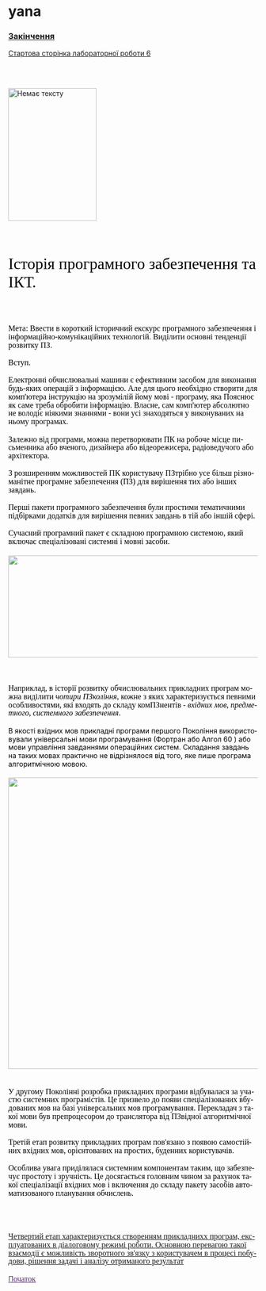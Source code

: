 # yana
<!DOCTYPE html>
<html>
<head>
	<meta http-equiv="content-type" content="text/html; charset=utf-8"/>
	<title></title>
	<meta name="generator" content="LibreOffice 24.2.6.2 (MacOSX)"/>
	<meta name="created" content="00:00:00"/>
	<meta name="changed" content="2024-11-23T12:54:07.424188633"/>
	<meta name="CocoaVersion" content="2487.6"/>
	<meta name="created" content="00:00:00">
	<meta name="created" content="00:00:00">
	<style type="text/css">
		h3.cjk { font-family: "Songti SC" }
		h3.ctl { font-family: "Arial Unicode MS" }
	</style>
</head>
<body lang="uk-UA" dir="ltr"><h3 class="western"><a href="%E2%80%9D#end">Закінчення</a></h3>
<p><meta name="created" content="00:00:00"><a href="%E2%80%9D../lab6.html">Стартова
сторінка лабораторної роботи 6</a> <meta name="created" content="00:00:00"><meta name="created" content="00:00:00"><meta name="created" content="00:00:00"><meta name="created" content="00:00:00"><meta name="created" content="00:00:00"><meta name="created" content="00:00:00"></p>
<p><br/>
<br/>

</p>
<p><a href="../student.html">
  <img src="images2.jpg" name="/USERS/YANADEPUTAT/DOCUMENTS/ &lt;A HREF=”../STUDENT.HTML&gt;&lt;IMG SRC=”1.JPG”&gt;&lt;/A&gt;.ODT" alt="Немає тексту" align="left" width="178" height="268" border="0"/>
</a>
<br/>
<br/>

</p>
<p><br/>
<br/>

</p>
<p><br/>
<br/>

</p>
<p><br/>
<br/>

</p>
<p><br/>
<br/>

</p>
<p><br/>
<br/>

</p>
<p><br/>
<br/>

</p>
<p style="font-variant: normal; letter-spacing: normal; font-style: normal; font-weight: normal; text-decoration: none">
<font color="#000000"><font face="Times New Roman, serif"><font size="6" style="font-size: 24pt"><span style="background: transparent">Історія
програмного забезпечення та ІКТ.</span></font></font></font></p>
<p><br/>
<br/>

</p>
<p style="font-variant: normal; letter-spacing: normal; font-style: normal; font-weight: normal; line-height: 120%; margin-top: 0.49cm; margin-bottom: 0.49cm; text-decoration: none">
<font color="#000000"><font face="Times New Roman, serif"><font size="3" style="font-size: 12pt"><span style="background: transparent">Мета:
Ввести в короткий історичний екскурс
програмного забезпечення і
інформаційно-комунікаційних технологій.
Виділити основні тенденції розвитку
ПЗ.</span></font></font></font></p>
<p style="font-variant: normal; letter-spacing: normal; font-style: normal; font-weight: normal; line-height: 120%; margin-top: 0.49cm; margin-bottom: 0.49cm">
<font color="#000000"><span style="text-decoration: none"><font face="Times New Roman, serif"><font size="3" style="font-size: 12pt"><span style="background: transparent">Вступ.</span></font></font></span><span style="text-decoration: none"><span style="background: transparent">&nbsp;</span></span></font></p>
<p style="font-variant: normal; letter-spacing: normal; font-style: normal; font-weight: normal; line-height: 120%; margin-top: 0.49cm; margin-bottom: 0.49cm; text-decoration: none">
<font color="#000000"><font face="Times New Roman, serif"><font size="3" style="font-size: 12pt"><span style="background: transparent">Електронні
обчислювальні машини є ефективним
засобом для виконання будь-яких операцій
з інформацією. Але для цього необхідно
створити для комп'ютера інструкцію на
зрозумілій йому мові - програму, яка
Пoяснює як саме треба обробити інформацію.
Власне, сам комп'ютер абсолютно не
володіє ніякими знаннями - вони усі
знаходяться у виконуваних на ньому
програмах.</span></font></font></font></p>
<p style="font-variant: normal; letter-spacing: normal; font-style: normal; font-weight: normal; line-height: 120%; margin-top: 0.49cm; margin-bottom: 0.49cm; text-decoration: none">
<font color="#000000"><font face="Times New Roman, serif"><font size="3" style="font-size: 12pt"><span style="background: transparent">Залежно
від програми, можна перетворювати ПК
на робоче місце письменника або вченого,
дизайнера або відеорежисера, радіоведучого
або архітектора.&nbsp;</span></font></font></font></p>
<p style="font-variant: normal; letter-spacing: normal; font-style: normal; font-weight: normal; line-height: 120%; margin-top: 0.49cm; margin-bottom: 0.49cm; text-decoration: none">
<font color="#000000"><font face="Times New Roman, serif"><font size="3" style="font-size: 12pt"><span style="background: transparent">З
розширенням можливостей ПК користувачу
ПЗтрібно усе більш різноманітне програмне
забезпечення (ПЗ) для вирішення тих або
інших завдань.&nbsp;</span></font></font></font></p>
<p style="font-variant: normal; letter-spacing: normal; font-style: normal; font-weight: normal; line-height: 120%; margin-top: 0.49cm; margin-bottom: 0.49cm; text-decoration: none">
<font color="#000000"><font face="Times New Roman, serif"><font size="3" style="font-size: 12pt"><span style="background: transparent">Перші
пакети програмного забезпечення були
простими тематичними підбірками додатків
для вирішення певних завдань в тій або
іншій сфері.&nbsp;</span></font></font></font></p>
<p style="font-variant: normal; letter-spacing: normal; font-style: normal; font-weight: normal; line-height: 120%; margin-top: 0.49cm; margin-bottom: 0.49cm; text-decoration: none">
<font color="#000000"><font face="Times New Roman, serif"><font size="3" style="font-size: 12pt"><span style="background: transparent">Сучасний
програмний пакет є складною програмною
системою, який включає спеціалізовані
системні і мовні засоби.</span></font></font></font></p>
<p style="line-height: 120%; margin-top: 0.49cm; margin-bottom: 0.49cm">
<img src="%D0%97%D0%BD%D1%96%D0%BC%D0%BE%D0%BA%20%D0%B5%D0%BA%D1%80%D0%B0%D0%BD%D0%B0%202024-11-19%20%D0%BE%2016.18.34.png" name="Зображення4" align="left" width="738" height="206" border="0"/>
<br/>
<br/>

</p>
<p style="line-height: 120%; margin-top: 0.49cm; margin-bottom: 0.49cm">
<br/>
<br/>

</p>
<p style="line-height: 120%; margin-top: 0.49cm; margin-bottom: 0.49cm">
<br/>
<br/>

</p>
<p style="line-height: 120%; margin-top: 0.49cm; margin-bottom: 0.49cm">
<br/>
<br/>

</p>
<p style="line-height: 120%; margin-top: 0.49cm; margin-bottom: 0.49cm">
<br/>
<br/>

</p>
<p style="font-variant: normal; letter-spacing: normal; font-style: normal; font-weight: normal; line-height: 120%; margin-top: 0.49cm; margin-bottom: 0.49cm">
<font color="#000000"><span style="text-decoration: none"><font face="Times New Roman, serif"><font size="3" style="font-size: 12pt"><span style="background: transparent">Наприклад,
в історії розвитку обчислювальних
прикладних програм</span></font></font></span><span style="text-decoration: none"><span style="background: transparent">
</span></span><span style="text-decoration: none"><font face="Times New Roman, serif"><font size="3" style="font-size: 12pt"><span style="background: transparent">можна
виділити </span></font></font></span><span style="text-decoration: none"><font face="Times New Roman, serif"><font size="3" style="font-size: 12pt"><i><span style="background: transparent">чотири
ПЗкоління</span></i></font></font></span><span style="text-decoration: none"><font face="Times New Roman, serif"><font size="3" style="font-size: 12pt"><span style="background: transparent">,
кожне з яких характеризується певними
особливостями, які входять до складу
комПЗнентів - </span></font></font></span><span style="text-decoration: none"><font face="Times New Roman, serif"><font size="3" style="font-size: 12pt"><i><span style="background: transparent">вхідних
мов, предметного, системного забезпечення</span></i></font></font></span><span style="text-decoration: none"><font face="Times New Roman, serif"><font size="3" style="font-size: 12pt"><span style="background: transparent">.&nbsp;</span></font></font></span></font></p>
<p style="font-variant: normal; letter-spacing: normal; font-style: normal; font-weight: normal; line-height: 120%; margin-top: 0.49cm; margin-bottom: 0.49cm">
<font color="#000000">В якості вхідних мов прикладні
програми першого Покоління використовували
універсальні мови програмування (Фортран
або Алгол 60 ) або мови управління
завданнями операційних систем. Складання
завдань на таких мовах практично не
відрізнялося від того, яке пише програма
алгоритмічною мовою.</font></p>
<p style="line-height: 120%; margin-top: 0.49cm; margin-bottom: 0.49cm">
<a href="#&lt;a href=”#end&gt;&lt;h3&gt;Закінчення&lt;/h3&gt;&lt;/a&gt;">
  <img src="%D0%97%D0%BD%D1%96%D0%BC%D0%BE%D0%BA%20%D0%B5%D0%BA%D1%80%D0%B0%D0%BD%D0%B0%202024-11-19%20%D0%BE%2016.19.43.png" name="#&lt;A HREF=”#END&gt;&lt;H3&gt;Закінчення&lt;/H3&gt;&lt;/A&gt;" align="left" width="576" height="588" border="0"/>
</a>
<br/>
<br/>

</p>
<p style="line-height: 120%; margin-top: 0.49cm; margin-bottom: 0.49cm">
<br/>
<br/>

</p>
<p style="line-height: 120%; margin-top: 0.49cm; margin-bottom: 0.49cm">
<br/>
<br/>

</p>
<p style="line-height: 120%; margin-top: 0.49cm; margin-bottom: 0.49cm">
<br/>
<br/>

</p>
<p style="line-height: 120%; margin-top: 0.49cm; margin-bottom: 0.49cm">
<br/>
<br/>

</p>
<p style="line-height: 120%; margin-top: 0.49cm; margin-bottom: 0.49cm">
<br/>
<br/>

</p>
<p style="line-height: 120%; margin-top: 0.49cm; margin-bottom: 0.49cm">
<br/>
<br/>

</p>
<p style="line-height: 120%; margin-top: 0.49cm; margin-bottom: 0.49cm">
<br/>
<br/>

</p>
<p style="line-height: 120%; margin-top: 0.49cm; margin-bottom: 0.49cm">
<br/>
<br/>

</p>
<p style="line-height: 120%; margin-top: 0.49cm; margin-bottom: 0.49cm">
<br/>
<br/>

</p>
<p style="line-height: 120%; margin-top: 0.49cm; margin-bottom: 0.49cm">
<br/>
<br/>

</p>
<p style="line-height: 120%; margin-top: 0.49cm; margin-bottom: 0.49cm">
<br/>
<br/>

</p>
<p style="font-variant: normal; letter-spacing: normal; font-style: normal; font-weight: normal; line-height: 120%; margin-top: 0.49cm; margin-bottom: 0.49cm">
<font color="#000000"><span style="text-decoration: none"><font face="Times New Roman, serif"><font size="3" style="font-size: 12pt"><span style="background: transparent">У
другому Поколінні</span></font></font></span><span style="text-decoration: none"><span style="background: transparent">
</span></span><span style="text-decoration: none"><font face="Times New Roman, serif"><font size="3" style="font-size: 12pt"><span style="background: transparent">розробка
прикладних програми відбувалася за
участю системних програмістів. Це
призвело до появи спеціалізованих
вбудованих мов на базі універсальних
мов програмування. Перекладач з такої
мови був препроцесором до транслятора
від ПЗвідної алгоритмічної мови.&nbsp;</span></font></font></span></font></p>
<p style="font-variant: normal; letter-spacing: normal; font-style: normal; font-weight: normal; line-height: 120%; margin-top: 0.49cm; margin-bottom: 0.49cm">
<font color="#000000"><span style="text-decoration: none"><font face="Times New Roman, serif"><font size="3" style="font-size: 12pt"><span style="background: transparent">Третій
етап</span></font></font></span><span style="text-decoration: none"><span style="background: transparent">
</span></span><span style="text-decoration: none"><font face="Times New Roman, serif"><font size="3" style="font-size: 12pt"><span style="background: transparent">розвитку
прикладних програм пов'язано з появою
самостійних вхідних мов, орієнтованих
на простих, буденних користувачів.&nbsp;</span></font></font></span></font></p>
<p style="font-variant: normal; letter-spacing: normal; font-style: normal; font-weight: normal; line-height: 120%; margin-top: 0.49cm; margin-bottom: 0.49cm; text-decoration: none">
<font color="#000000"><font face="Times New Roman, serif"><font size="3" style="font-size: 12pt"><span style="background: transparent">Особлива
увага приділялася системним компонентам
таким, що забезпечує простоту і зручність.
Це досягається головним чином за рахунок
такої спеціалізації вхідних мов і
включення до складу пакету засобів
автоматизованого планування обчислень.&nbsp;</span></font></font></font></p>
<p style="line-height: 120%; margin-top: 0.49cm; margin-bottom: 0.35cm">
<br/>
<br/>

</p>
<p style="line-height: 120%; margin-top: 0.49cm; margin-bottom: 0.35cm">
<span style="font-variant: normal"><font color="#000000"><span style="text-decoration: none"><font face="Times New Roman, serif"><font size="3" style="font-size: 12pt"><span style="letter-spacing: normal"><span style="font-style: normal"><span style="font-weight: normal"><span style="background: transparent"><a href="%3Cp%20id=%E2%80%9Dend%E2%80%9D%3E%D0%A6%D0%B5%20%D1%82%D0%B5%D0%BA%D1%81%D1%82%20%D0%BE%D1%81%D1%82%D0%B0%D0%BD%D0%BD%D1%8C%D0%BE%D0%B3%D0%BE%20%D0%B0%D0%B1%D0%B7%D0%B0%D1%86%D1%83%20web-%D1%81%D1%82%D0%BE%D1%80%D1%96%D0%BD%D0%BA%D0%B8%20%3C/p%3E#%3Ca%20href=%E2%80%9D%23end%3E%3Ch3%3E%D0%97%D0%B0%D0%BA%D1%96%D0%BD%D1%87%D0%B5%D0%BD%D0%BD%D1%8F%3C/h3%3E%3C/a%3E">Четвертий
етап характеризується створенням
прикладнихх програм, експлуатованих в
діалоговому режимі роботи. </a><a href="%3Cp%20id=%E2%80%9Dend%E2%80%9D%3E%D0%A6%D0%B5%20%D1%82%D0%B5%D0%BA%D1%81%D1%82%20%D0%BE%D1%81%D1%82%D0%B0%D0%BD%D0%BD%D1%8C%D0%BE%D0%B3%D0%BE%20%D0%B0%D0%B1%D0%B7%D0%B0%D1%86%D1%83%20web-%D1%81%D1%82%D0%BE%D1%80%D1%96%D0%BD%D0%BA%D0%B8%20%3C/p%3E#%3Ca%20href=%E2%80%9D%23end%3E%3Ch3%3E%D0%97%D0%B0%D0%BA%D1%96%D0%BD%D1%87%D0%B5%D0%BD%D0%BD%D1%8F%3C/h3%3E%3C/a%3E">Основною
перевагою такої взаємодії є можливість
зворотного зв'язку з користувачем в
процесі побудови, рішення задачі і
аналізу отриманого результат</a></span></span></span></span></font></font></span></font></span></p>
<p style="line-height: 120%; margin-top: 0.49cm; margin-bottom: 0.35cm">
<font color="#5b277d"><u>П</u></font><a href="#&lt;a href=”#end&gt;&lt;h3&gt;Закінчення&lt;/h3&gt;&lt;/a&gt;"><span style="font-variant: normal"><font color="#5b277d"><span style="text-decoration: none"><font face="Times New Roman, serif"><font size="3" style="font-size: 12pt"><span style="letter-spacing: normal"><span style="font-style: normal"><u><span style="font-weight: normal"><span style="background: transparent">очаток</span></span></u></span></span></font></font></span></font></span></a></p>
</body>
</html>
